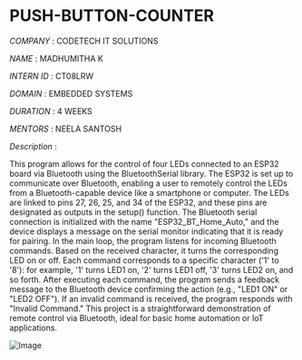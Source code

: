 # PUSH-BUTTON-COUNTER

*COMPANY* : CODETECH IT SOLUTIONS

*NAME* : MADHUMITHA K

*INTERN ID* : CT08LRW

*DOMAIN* : EMBEDDED SYSTEMS

*DURATION* : 4 WEEKS

*MENTORS* : NEELA SANTOSH

*Description* :

This program allows for the control of four LEDs connected to an ESP32 board via Bluetooth using the BluetoothSerial library. The ESP32 is set up to communicate over Bluetooth, enabling a user to remotely control the LEDs from a Bluetooth-capable device like a smartphone or computer. The LEDs are linked to pins 27, 26, 25, and 34 of the ESP32, and these pins are designated as outputs in the setup() function. The Bluetooth serial connection is initialized with the name "ESP32_BT_Home_Auto," and the device displays a message on the serial monitor indicating that it is ready for pairing. In the main loop, the program listens for incoming Bluetooth commands. Based on the received character, it turns the corresponding LED on or off. Each command corresponds to a specific character ('1' to '8'): for example, '1' turns LED1 on, '2' turns LED1 off, '3' turns LED2 on, and so forth. After executing each command, the program sends a feedback message to the Bluetooth device confirming the action (e.g., "LED1 ON" or "LED2 OFF"). If an invalid command is received, the program responds with "Invalid Command." This project is a straightforward demonstration of remote control via Bluetooth, ideal for basic home automation or IoT applications.

![Image](https://github.com/user-attachments/assets/748a8547-6340-40c2-924f-75c7a70c564e)
